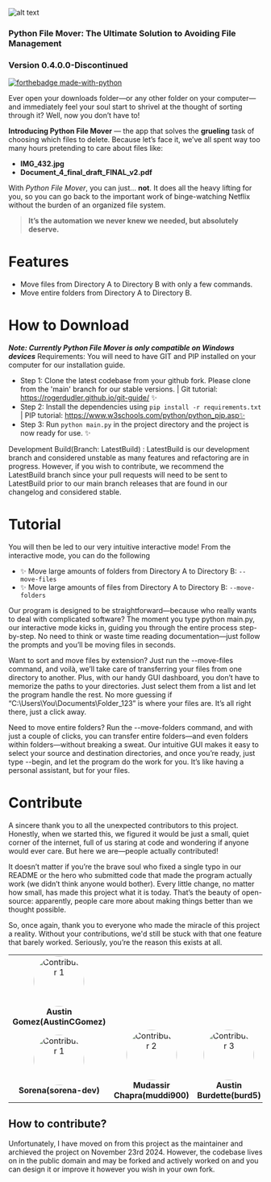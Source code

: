 ![alt text](https://i.imgur.com/z1ogxT9.png)
### Python File Mover: The Ultimate Solution to Avoiding File Management
### Version 0.4.0.0-Discontinued
[![forthebadge made-with-python](http://ForTheBadge.com/images/badges/made-with-python.svg)](https://www.python.org/)


Ever open your downloads folder—or any other folder on your computer—and immediately feel your soul start to shrivel at the thought of sorting through it? Well, now you don’t have to!

**Introducing Python File Mover** — the app that solves the **grueling** task of choosing which files to delete. Because let’s face it, we’ve all spent way too many hours pretending to care about files like:

- **IMG_432.jpg**
- **Document_4_final_draft_FINAL_v2.pdf**

With *Python File Mover*, you can just… **not**. It does all the heavy lifting for you, so you can go back to the important work of binge-watching Netflix without the burden of an organized file system.

> **It’s the automation we never knew we needed, but absolutely deserve.**




# Features
- Move files from Directory A to Directory B with only a few commands.
- Move entire folders from Directory A to Directory B.

# How to Download

***Note: Currently Python File Mover is only compatible on Windows devices***
Requirements: You will need to have GIT and PIP installed on your computer for our installation guide.
- Step 1: Clone the latest codebase from your github fork. Please clone from the 'main' branch for our stable versions. | Git tutorial: https://rogerdudler.github.io/git-guide/ ✨
- Step 2: Install the dependencies using `pip install -r requirements.txt` | PIP tutorial: https://www.w3schools.com/python/python_pip.asp✨
- Step 3: Run `python main.py` in the project directory and the project is now ready for use. ✨


Development Build(Branch: LatestBuild) :
LatestBuild is our development branch and considered unstable as many features and refactoring are in progress. However, if you wish to contribute, we recommend the LatestBuild branch since your pull requests will need to be sent to LatestBuild prior to our main branch releases that are found in our changelog and considered stable.



# Tutorial
 You will then be led to our very intuitive interactive mode! From the interactive mode, you can do the following
- ✨ Move large amounts of folders from Directory A to Directory B: `--move-files`
- ✨ Move large amounts of files from Directory A to Directory B: `--move-folders`


Our program is designed to be straightforward—because who really wants to deal with complicated software? The moment you type python main.py, our interactive mode kicks in, guiding you through the entire process step-by-step. No need to think or waste time reading documentation—just follow the prompts and you’ll be moving files in seconds.

Want to sort and move files by extension? Just run the --move-files command, and voilà, we’ll take care of transferring your files from one directory to another. Plus, with our handy GUI dashboard, you don’t have to memorize the paths to your directories. Just select them from a list and let the program handle the rest. No more guessing if “C:\Users\You\Documents\Folder_123” is where your files are. It’s all right there, just a click away.

Need to move entire folders? Run the --move-folders command, and with just a couple of clicks, you can transfer entire folders—and even folders within folders—without breaking a sweat. Our intuitive GUI makes it easy to select your source and destination directories, and once you’re ready, just type --begin, and let the program do the work for you. It’s like having a personal assistant, but for your files.

# Contribute
A sincere thank you to all the unexpected contributors to this project. Honestly, when we started this, we figured it would be just a small, quiet corner of the internet, full of us staring at code and wondering if anyone would ever care. But here we are—people actually contributed!

It doesn’t matter if you’re the brave soul who fixed a single typo in our README or the hero who submitted code that made the program actually work (we didn’t think anyone would bother). Every little change, no matter how small, has made this project what it is today. That’s the beauty of open-source: apparently, people care more about making things better than we thought possible.

So, once again, thank you to everyone who made the miracle of this project a reality. Without your contributions, we'd still be stuck with that one feature that barely worked. Seriously, you’re the reason this exists at all.

<div align="center">
  <table style="border: none;">
    <tr>
      <td align="center">
        <img src="https://avatars.githubusercontent.com/u/7500568?v=4" width="100" height="100" alt="Contributor 1" style="border-radius: 50%;"><br>
        <strong>Austin Gomez(AustinCGomez)</strong>
      </td>
<div align="center">
    <tr>
      <td align="center">
        <img src="https://avatars.githubusercontent.com/u/51723422?v=4" width="100" height="100" alt="Contributor 1" style="border-radius: 50%;"><br>
        <strong>Sorena(sorena-dev)</strong>
      </td>
      <td align="center">
        <img src="https://avatars.githubusercontent.com/u/37051110?v=4" width="100" height="100" alt="Contributor 2" style="border-radius: 50%;"><br>
        <strong>Mudassir Chapra(muddi900)</strong>
      </td>
      <td align="center">
        <img src="https://avatars.githubusercontent.com/u/90431210?v=4" width="100" height="100" alt="Contributor 3" style="border-radius: 50%;"><br>
        <strong>Austin Burdette(burd5)</strong>
      </td>
     <td align="center">
        <img src="https://avatars.githubusercontent.com/u/66977282?v=4" width="100" height="100" alt="Contributor 3" style="border-radius: 50%;"><br>
        <strong>malikrohail(malikrohail)</strong>
      </td>
  </table>
</div>

## How to contribute? 
Unfortunately, I have moved on from this project as the maintainer and archieved the project on November 23rd 2024. However, the codebase lives on in the public domain and may be forked and actively worked on and you can design it or improve it however you wish in your own fork.




